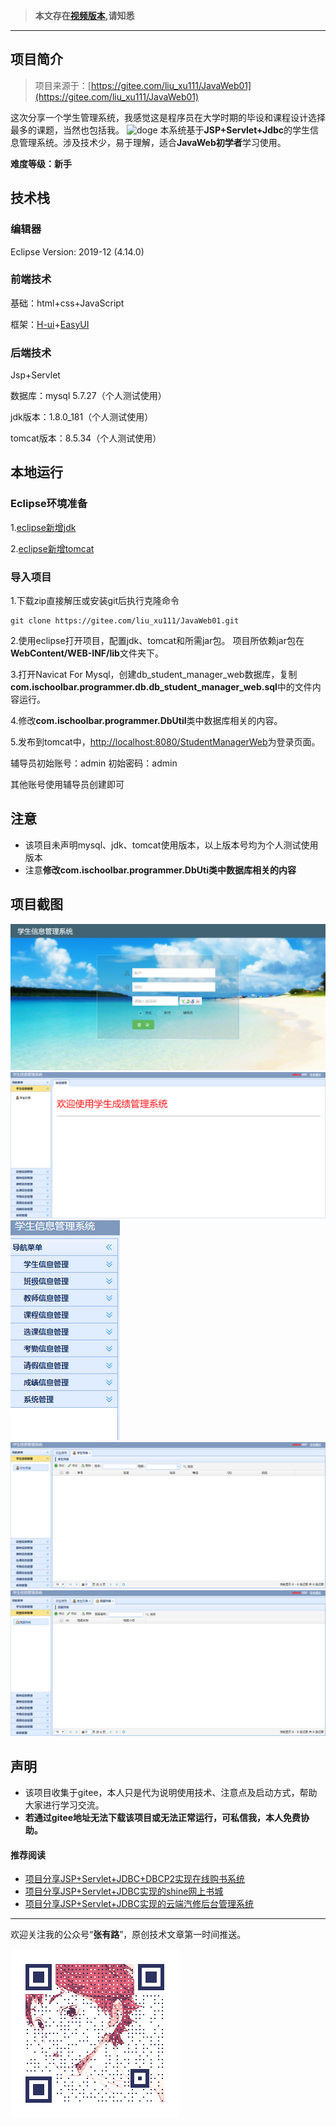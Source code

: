 >  **本文存在[视频版本](https://zhuanlan.zhihu.com/p/114474382),请知悉**


----------

## 项目简介

>项目来源于：[https://gitee.com/liu_xu111/JavaWeb01](https://gitee.com/liu_xu111/JavaWeb01)

这次分享一个学生管理系统，我感觉这是程序员在大学时期的毕设和课程设计选择最多的课题，当然也包括我。
![doge](https://dss0.bdstatic.com/70cFuHSh_Q1YnxGkpoWK1HF6hhy/it/u=3244848201,3163658525&fm=26&gp=0.jpg)
本系统基于**JSP+Servlet+Jdbc**的学生信息管理系统。涉及技术少，易于理解，适合**JavaWeb初学者**学习使用。

**难度等级：新手**

## 技术栈
### 编辑器
Eclipse Version: 2019-12 (4.14.0)
### 前端技术
基础：html+css+JavaScript

框架：[H-ui](http://www.h-ui.net/)+[EasyUI](http://www.jeasyui.net/)

### 后端技术
Jsp+Servlet

数据库：mysql 5.7.27（个人测试使用）

jdk版本：1.8.0_181（个人测试使用）

tomcat版本：8.5.34（个人测试使用）

## 本地运行
### Eclipse环境准备
1.[eclipse新增jdk](../../public/oldPicturesFromGitee/Eclipse%E6%96%B0%E5%A2%9Ejdk.mp4)

2.[eclipse新增tomcat](../../public/oldPicturesFromGitee/Eclipse%E6%96%B0%E5%A2%9Etomcat.mp4)

### 导入项目
1.下载zip直接解压或安装git后执行克隆命令 
```
git clone https://gitee.com/liu_xu111/JavaWeb01.git
```

2.使用eclipse打开项目，配置jdk、tomcat和所需jar包。
项目所依赖jar包在**WebContent/WEB-INF/lib**文件夹下。

3.打开Navicat For Mysql，创建db_student_manager_web数据库，复制**com.ischoolbar.programmer.db.db_student_manager_web.sql**中的文件内容运行。

4.修改**com.ischoolbar.programmer.DbUtil**类中数据库相关的内容。

5.发布到tomcat中，[http://localhost:8080/StudentManagerWeb](http://localhost:8080/StudentManagerWeb)为登录页面。

辅导员初始账号：admin 初始密码：admin

其他账号使用辅导员创建即可

## 注意
- 该项目未声明mysql、jdk、tomcat使用版本，以上版本号均为个人测试使用版本
- 注意**修改com.ischoolbar.programmer.DbUti类中数据库相关的内容**


## 项目截图
![登录](../../public/oldPicturesFromGitee/blog20200319151101.png)
![首页](../../public/oldPicturesFromGitee/blog20200319151102.png)
![菜单](../../public/oldPicturesFromGitee/blog20200319151105.png)
![学生信息管理](../../public/oldPicturesFromGitee/blog20200319151103.png)
![班级信息管理](../../public/oldPicturesFromGitee/blog20200319151104.png)

## 声明
- 该项目收集于gitee，本人只是代为说明使用技术、注意点及启动方式，帮助大家进行学习交流。
- **若通过gitee地址无法下载该项目或无法正常运行，可私信我，本人免费协助。**


#### 推荐阅读
- [项目分享JSP+Servlet+JDBC+DBCP2实现在线购书系统](https://mp.weixin.qq.com/s/kFHzkRtL6FNN9koaWAjDkg)
- [项目分享JSP+Servlet+JDBC实现的shine网上书城](https://mp.weixin.qq.com/s/GvfywZwg28IMYk5Q2ZWcOw)
- [项目分享JSP+Servlet+JDBC实现的云端汽修后台管理系统](https://mp.weixin.qq.com/s/kalGv5T8AZGxTnLHr2wDsA)


---

欢迎关注我的公众号“**张有路**”，原创技术文章第一时间推送。

![公众号二维码](../../public/oldPicturesFromGitee/qrcode.gif)

